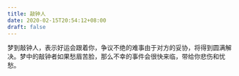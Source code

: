 ```yaml
---
title: 敲钟人
date: 2020-02-15T20:54:12+08:00
draft: false
---
```


梦到敲钟人，表示好运会跟着你，争议不绝的难事由于对方的妥协，将得到圆满解决。梦中的敲钟者如果愁眉苦脸，那么不幸的事件会很快来临，带给你悲伤和忧愁。